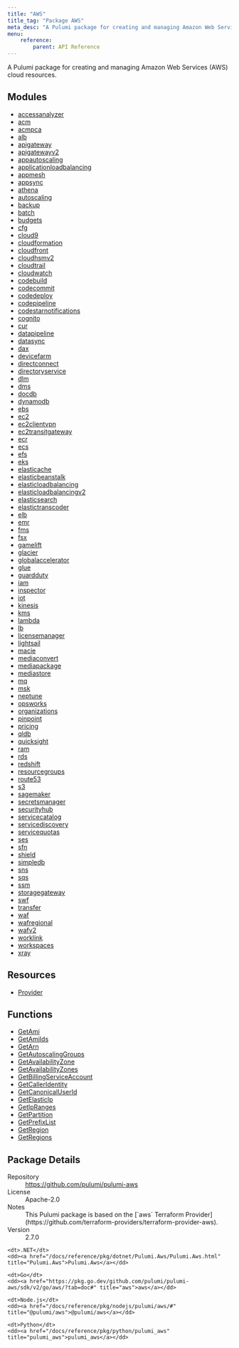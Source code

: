 ```yaml
---
title: "AWS"
title_tag: "Package AWS"
meta_desc: "A Pulumi package for creating and managing Amazon Web Services (AWS) cloud resources."
menu:
    reference:
        parent: API Reference
---
```


<!-- WARNING: this file was generated by Pulumi Docs Generator. -->
<!-- Do not edit by hand unless you're certain you know what you are doing! -->

A Pulumi package for creating and managing Amazon Web Services (AWS) cloud resources.

<h2 id="modules">Modules</h2>
<ul class="api">
    <li><a href="accessanalyzer/" title="accessanalyzer"><span class="symbol module"></span>accessanalyzer</a></li>
    <li><a href="acm/" title="acm"><span class="symbol module"></span>acm</a></li>
    <li><a href="acmpca/" title="acmpca"><span class="symbol module"></span>acmpca</a></li>
    <li><a href="alb/" title="alb"><span class="symbol module"></span>alb</a></li>
    <li><a href="apigateway/" title="apigateway"><span class="symbol module"></span>apigateway</a></li>
    <li><a href="apigatewayv2/" title="apigatewayv2"><span class="symbol module"></span>apigatewayv2</a></li>
    <li><a href="appautoscaling/" title="appautoscaling"><span class="symbol module"></span>appautoscaling</a></li>
    <li><a href="applicationloadbalancing/" title="applicationloadbalancing"><span class="symbol module"></span>applicationloadbalancing</a></li>
    <li><a href="appmesh/" title="appmesh"><span class="symbol module"></span>appmesh</a></li>
    <li><a href="appsync/" title="appsync"><span class="symbol module"></span>appsync</a></li>
    <li><a href="athena/" title="athena"><span class="symbol module"></span>athena</a></li>
    <li><a href="autoscaling/" title="autoscaling"><span class="symbol module"></span>autoscaling</a></li>
    <li><a href="backup/" title="backup"><span class="symbol module"></span>backup</a></li>
    <li><a href="batch/" title="batch"><span class="symbol module"></span>batch</a></li>
    <li><a href="budgets/" title="budgets"><span class="symbol module"></span>budgets</a></li>
    <li><a href="cfg/" title="cfg"><span class="symbol module"></span>cfg</a></li>
    <li><a href="cloud9/" title="cloud9"><span class="symbol module"></span>cloud9</a></li>
    <li><a href="cloudformation/" title="cloudformation"><span class="symbol module"></span>cloudformation</a></li>
    <li><a href="cloudfront/" title="cloudfront"><span class="symbol module"></span>cloudfront</a></li>
    <li><a href="cloudhsmv2/" title="cloudhsmv2"><span class="symbol module"></span>cloudhsmv2</a></li>
    <li><a href="cloudtrail/" title="cloudtrail"><span class="symbol module"></span>cloudtrail</a></li>
    <li><a href="cloudwatch/" title="cloudwatch"><span class="symbol module"></span>cloudwatch</a></li>
    <li><a href="codebuild/" title="codebuild"><span class="symbol module"></span>codebuild</a></li>
    <li><a href="codecommit/" title="codecommit"><span class="symbol module"></span>codecommit</a></li>
    <li><a href="codedeploy/" title="codedeploy"><span class="symbol module"></span>codedeploy</a></li>
    <li><a href="codepipeline/" title="codepipeline"><span class="symbol module"></span>codepipeline</a></li>
    <li><a href="codestarnotifications/" title="codestarnotifications"><span class="symbol module"></span>codestarnotifications</a></li>
    <li><a href="cognito/" title="cognito"><span class="symbol module"></span>cognito</a></li>
    <li><a href="cur/" title="cur"><span class="symbol module"></span>cur</a></li>
    <li><a href="datapipeline/" title="datapipeline"><span class="symbol module"></span>datapipeline</a></li>
    <li><a href="datasync/" title="datasync"><span class="symbol module"></span>datasync</a></li>
    <li><a href="dax/" title="dax"><span class="symbol module"></span>dax</a></li>
    <li><a href="devicefarm/" title="devicefarm"><span class="symbol module"></span>devicefarm</a></li>
    <li><a href="directconnect/" title="directconnect"><span class="symbol module"></span>directconnect</a></li>
    <li><a href="directoryservice/" title="directoryservice"><span class="symbol module"></span>directoryservice</a></li>
    <li><a href="dlm/" title="dlm"><span class="symbol module"></span>dlm</a></li>
    <li><a href="dms/" title="dms"><span class="symbol module"></span>dms</a></li>
    <li><a href="docdb/" title="docdb"><span class="symbol module"></span>docdb</a></li>
    <li><a href="dynamodb/" title="dynamodb"><span class="symbol module"></span>dynamodb</a></li>
    <li><a href="ebs/" title="ebs"><span class="symbol module"></span>ebs</a></li>
    <li><a href="ec2/" title="ec2"><span class="symbol module"></span>ec2</a></li>
    <li><a href="ec2clientvpn/" title="ec2clientvpn"><span class="symbol module"></span>ec2clientvpn</a></li>
    <li><a href="ec2transitgateway/" title="ec2transitgateway"><span class="symbol module"></span>ec2transitgateway</a></li>
    <li><a href="ecr/" title="ecr"><span class="symbol module"></span>ecr</a></li>
    <li><a href="ecs/" title="ecs"><span class="symbol module"></span>ecs</a></li>
    <li><a href="efs/" title="efs"><span class="symbol module"></span>efs</a></li>
    <li><a href="eks/" title="eks"><span class="symbol module"></span>eks</a></li>
    <li><a href="elasticache/" title="elasticache"><span class="symbol module"></span>elasticache</a></li>
    <li><a href="elasticbeanstalk/" title="elasticbeanstalk"><span class="symbol module"></span>elasticbeanstalk</a></li>
    <li><a href="elasticloadbalancing/" title="elasticloadbalancing"><span class="symbol module"></span>elasticloadbalancing</a></li>
    <li><a href="elasticloadbalancingv2/" title="elasticloadbalancingv2"><span class="symbol module"></span>elasticloadbalancingv2</a></li>
    <li><a href="elasticsearch/" title="elasticsearch"><span class="symbol module"></span>elasticsearch</a></li>
    <li><a href="elastictranscoder/" title="elastictranscoder"><span class="symbol module"></span>elastictranscoder</a></li>
    <li><a href="elb/" title="elb"><span class="symbol module"></span>elb</a></li>
    <li><a href="emr/" title="emr"><span class="symbol module"></span>emr</a></li>
    <li><a href="fms/" title="fms"><span class="symbol module"></span>fms</a></li>
    <li><a href="fsx/" title="fsx"><span class="symbol module"></span>fsx</a></li>
    <li><a href="gamelift/" title="gamelift"><span class="symbol module"></span>gamelift</a></li>
    <li><a href="glacier/" title="glacier"><span class="symbol module"></span>glacier</a></li>
    <li><a href="globalaccelerator/" title="globalaccelerator"><span class="symbol module"></span>globalaccelerator</a></li>
    <li><a href="glue/" title="glue"><span class="symbol module"></span>glue</a></li>
    <li><a href="guardduty/" title="guardduty"><span class="symbol module"></span>guardduty</a></li>
    <li><a href="iam/" title="iam"><span class="symbol module"></span>iam</a></li>
    <li><a href="inspector/" title="inspector"><span class="symbol module"></span>inspector</a></li>
    <li><a href="iot/" title="iot"><span class="symbol module"></span>iot</a></li>
    <li><a href="kinesis/" title="kinesis"><span class="symbol module"></span>kinesis</a></li>
    <li><a href="kms/" title="kms"><span class="symbol module"></span>kms</a></li>
    <li><a href="lambda/" title="lambda"><span class="symbol module"></span>lambda</a></li>
    <li><a href="lb/" title="lb"><span class="symbol module"></span>lb</a></li>
    <li><a href="licensemanager/" title="licensemanager"><span class="symbol module"></span>licensemanager</a></li>
    <li><a href="lightsail/" title="lightsail"><span class="symbol module"></span>lightsail</a></li>
    <li><a href="macie/" title="macie"><span class="symbol module"></span>macie</a></li>
    <li><a href="mediaconvert/" title="mediaconvert"><span class="symbol module"></span>mediaconvert</a></li>
    <li><a href="mediapackage/" title="mediapackage"><span class="symbol module"></span>mediapackage</a></li>
    <li><a href="mediastore/" title="mediastore"><span class="symbol module"></span>mediastore</a></li>
    <li><a href="mq/" title="mq"><span class="symbol module"></span>mq</a></li>
    <li><a href="msk/" title="msk"><span class="symbol module"></span>msk</a></li>
    <li><a href="neptune/" title="neptune"><span class="symbol module"></span>neptune</a></li>
    <li><a href="opsworks/" title="opsworks"><span class="symbol module"></span>opsworks</a></li>
    <li><a href="organizations/" title="organizations"><span class="symbol module"></span>organizations</a></li>
    <li><a href="pinpoint/" title="pinpoint"><span class="symbol module"></span>pinpoint</a></li>
    <li><a href="pricing/" title="pricing"><span class="symbol module"></span>pricing</a></li>
    <li><a href="qldb/" title="qldb"><span class="symbol module"></span>qldb</a></li>
    <li><a href="quicksight/" title="quicksight"><span class="symbol module"></span>quicksight</a></li>
    <li><a href="ram/" title="ram"><span class="symbol module"></span>ram</a></li>
    <li><a href="rds/" title="rds"><span class="symbol module"></span>rds</a></li>
    <li><a href="redshift/" title="redshift"><span class="symbol module"></span>redshift</a></li>
    <li><a href="resourcegroups/" title="resourcegroups"><span class="symbol module"></span>resourcegroups</a></li>
    <li><a href="route53/" title="route53"><span class="symbol module"></span>route53</a></li>
    <li><a href="s3/" title="s3"><span class="symbol module"></span>s3</a></li>
    <li><a href="sagemaker/" title="sagemaker"><span class="symbol module"></span>sagemaker</a></li>
    <li><a href="secretsmanager/" title="secretsmanager"><span class="symbol module"></span>secretsmanager</a></li>
    <li><a href="securityhub/" title="securityhub"><span class="symbol module"></span>securityhub</a></li>
    <li><a href="servicecatalog/" title="servicecatalog"><span class="symbol module"></span>servicecatalog</a></li>
    <li><a href="servicediscovery/" title="servicediscovery"><span class="symbol module"></span>servicediscovery</a></li>
    <li><a href="servicequotas/" title="servicequotas"><span class="symbol module"></span>servicequotas</a></li>
    <li><a href="ses/" title="ses"><span class="symbol module"></span>ses</a></li>
    <li><a href="sfn/" title="sfn"><span class="symbol module"></span>sfn</a></li>
    <li><a href="shield/" title="shield"><span class="symbol module"></span>shield</a></li>
    <li><a href="simpledb/" title="simpledb"><span class="symbol module"></span>simpledb</a></li>
    <li><a href="sns/" title="sns"><span class="symbol module"></span>sns</a></li>
    <li><a href="sqs/" title="sqs"><span class="symbol module"></span>sqs</a></li>
    <li><a href="ssm/" title="ssm"><span class="symbol module"></span>ssm</a></li>
    <li><a href="storagegateway/" title="storagegateway"><span class="symbol module"></span>storagegateway</a></li>
    <li><a href="swf/" title="swf"><span class="symbol module"></span>swf</a></li>
    <li><a href="transfer/" title="transfer"><span class="symbol module"></span>transfer</a></li>
    <li><a href="waf/" title="waf"><span class="symbol module"></span>waf</a></li>
    <li><a href="wafregional/" title="wafregional"><span class="symbol module"></span>wafregional</a></li>
    <li><a href="wafv2/" title="wafv2"><span class="symbol module"></span>wafv2</a></li>
    <li><a href="worklink/" title="worklink"><span class="symbol module"></span>worklink</a></li>
    <li><a href="workspaces/" title="workspaces"><span class="symbol module"></span>workspaces</a></li>
    <li><a href="xray/" title="xray"><span class="symbol module"></span>xray</a></li>
</ul>

<h2 id="resources">Resources</h2>
<ul class="api">
    <li><a href="provider" title="Provider"><span class="symbol resource"></span>Provider</a></li>
</ul>

<h2 id="functions">Functions</h2>
<ul class="api">
    <li><a href="getami" title="GetAmi"><span class="symbol function"></span>GetAmi</a></li>
    <li><a href="getamiids" title="GetAmiIds"><span class="symbol function"></span>GetAmiIds</a></li>
    <li><a href="getarn" title="GetArn"><span class="symbol function"></span>GetArn</a></li>
    <li><a href="getautoscalinggroups" title="GetAutoscalingGroups"><span class="symbol function"></span>GetAutoscalingGroups</a></li>
    <li><a href="getavailabilityzone" title="GetAvailabilityZone"><span class="symbol function"></span>GetAvailabilityZone</a></li>
    <li><a href="getavailabilityzones" title="GetAvailabilityZones"><span class="symbol function"></span>GetAvailabilityZones</a></li>
    <li><a href="getbillingserviceaccount" title="GetBillingServiceAccount"><span class="symbol function"></span>GetBillingServiceAccount</a></li>
    <li><a href="getcalleridentity" title="GetCallerIdentity"><span class="symbol function"></span>GetCallerIdentity</a></li>
    <li><a href="getcanonicaluserid" title="GetCanonicalUserId"><span class="symbol function"></span>GetCanonicalUserId</a></li>
    <li><a href="getelasticip" title="GetElasticIp"><span class="symbol function"></span>GetElasticIp</a></li>
    <li><a href="getipranges" title="GetIpRanges"><span class="symbol function"></span>GetIpRanges</a></li>
    <li><a href="getpartition" title="GetPartition"><span class="symbol function"></span>GetPartition</a></li>
    <li><a href="getprefixlist" title="GetPrefixList"><span class="symbol function"></span>GetPrefixList</a></li>
    <li><a href="getregion" title="GetRegion"><span class="symbol function"></span>GetRegion</a></li>
    <li><a href="getregions" title="GetRegions"><span class="symbol function"></span>GetRegions</a></li>
</ul>

<h2 id="package-details">Package Details</h2>
<dl class="package-details">
	<dt>Repository</dt>
	<dd><a href="https://github.com/pulumi/pulumi-aws">https://github.com/pulumi/pulumi-aws</a></dd>
	<dt>License</dt>
	<dd>Apache-2.0</dd>
	<dt>Notes</dt>
	<dd>This Pulumi package is based on the [`aws` Terraform Provider](https://github.com/terraform-providers/terraform-provider-aws).</dd>
	<dt>Version</dt>
	<dd>2.7.0</dd>
</dl>



<dl class="tabular">

    <dt>.NET</dt>
    <dd><a href="/docs/reference/pkg/dotnet/Pulumi.Aws/Pulumi.Aws.html" title="Pulumi.Aws">Pulumi.Aws</a></dd>

    <dt>Go</dt>
    <dd><a href="https://pkg.go.dev/github.com/pulumi/pulumi-aws/sdk/v2/go/aws/?tab=doc#" title="aws">aws</a></dd>

    <dt>Node.js</dt>
    <dd><a href="/docs/reference/pkg/nodejs/pulumi/aws/#" title="@pulumi/aws">@pulumi/aws</a></dd>

    <dt>Python</dt>
    <dd><a href="/docs/reference/pkg/python/pulumi_aws" title="pulumi_aws">pulumi_aws</a></dd>

</dl>

